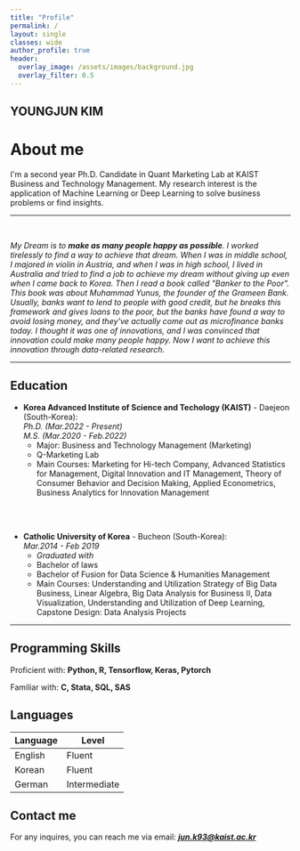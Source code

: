 ```yaml
---  
title: "Profile"
permalink: /
layout: single
classes: wide
author_profile: true
header:
  overlay_image: /assets/images/background.jpg
  overlay_filter: 0.5
---
```

## YOUNGJUN KIM
# About me

I'm a second year Ph.D. Candidate in Quant Marketing Lab at KAIST Business and Technology Management. My research interest is the application of Machine Learning or Deep Learning to solve business problems or find insights. 


---
<br/>

*My Dream is to **make as many people happy as possible**. I worked tirelessly to find a way to achieve that dream. When I was in middle school, I majored in violin in Austria, and when I was in high school, I lived in Australia and tried to find a job to achieve my dream without giving up even when I came back to Korea. Then I read a book called "Banker to the Poor". This book was about Muhammad Yunus, the founder of the Grameen Bank. Usually, banks want to lend to people with good credit, but he breaks this framework and gives loans to the poor, but the banks have found a way to avoid losing money, and they've actually come out as microfinance banks today. I thought it was one of innovations, and I was convinced that innovation could make many people happy. Now I want to achieve this innovation through data-related research.*

---
## Education

- **Korea Advanced Institute of Science and Techology (KAIST)** - Daejeon (South-Korea):  
  *Ph.D. (Mar.2022 - Present)*  
  *M.S. (Mar.2020 - Feb.2022)*
    - Major: Business and Technology Management (Marketing)
    - Q-Marketing Lab
    - Main Courses: Marketing for Hi-tech Company, Advanced Statistics for Management, Digital Innovation and IT Management, Theory of Consumer Behavior and Decision Making, Applied Econometrics, Business Analytics for Innovation Management
<br/>
<br/>

  


- **Catholic University of Korea** - Bucheon (South-Korea):  
  *Mar.2014 - Feb 2019*
    - *Graduated with*
    - Bachelor of laws
    - Bachelor of Fusion for Data Science & Humanities Management
    - Main Courses: Understanding and Utilization Strategy of Big Data Business, Linear Algebra, Big Data Analysis for Business II, Data Visualization, Understanding and Utilization of Deep Learning, Capstone Design: Data Analysis Projects

---

## Programming Skills

Proficient with: **Python, R, Tensorflow, Keras, Pytorch**

Familiar with: **C, Stata, SQL, SAS**

## Languages

| Language | Level  |
|----------|--------|
| English  | Fluent |
| Korean   | Fluent |
| German   | Intermediate |

<!-- ## CV

Find attached the PDF version of my CVs:  
*English version*: [CV]({{ site.url }}/download/CV_english.pdf)  

Update: 2020/01/13 -->

## Contact me

For any inquires, you can reach me via email: **_[jun.k93@kaist.ac.kr](mailto:jun.k93@kaist.ac.kr)_**